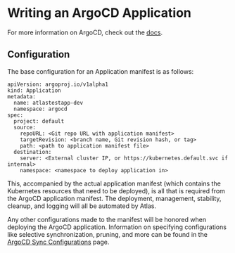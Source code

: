# Writing an ArgoCD Application

For more information on ArgoCD, check out the [docs](https://argo-cd.readthedocs.io/en/stable/).

## Configuration

The base configuration for an Application manifest is as follows:

    apiVersion: argoproj.io/v1alpha1
    kind: Application
    metadata:
      name: atlastestapp-dev
      namespace: argocd
    spec:
      project: default
      source:
        repoURL: <Git repo URL with application manifest>
        targetRevision: <branch name, Git revision hash, or tag>
        path: <path to application manifest file>
      destination:
        server: <External cluster IP, or https://kubernetes.default.svc if internal>
        namespace: <namespace to deploy application in>

This, accompanied by the actual application manifest (which contains the Kubernetes resources that need to be deployed), is all that is required from the ArgoCD application manifest. The deployment, management, stability, cleanup, and logging will all be automated by Atlas.

Any other configurations made to the manifest will be honored when deploying the ArgoCD application. Information on specifying configurations like selective synchronization, pruning, and more can be found in the [ArgoCD Sync Configurations](sync-configs.md) page.
